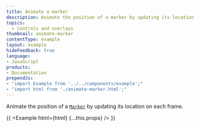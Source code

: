```yaml
---
title: Animate a marker
description: Animate the position of a marker by updating its location on each frame.
topics:
  - Controls and overlays
thumbnail: animate-marker
contentType: example
layout: example
hideFeedback: true
language:
- JavaScript
products:
- Documentation
prependJs:
- "import Example from '../../components/example';"
- "import html from './animate-marker.html';"
---
```


Animate the position of a [`Marker`](https://docs.goong.io/javascript/markers/#marker) by updating its location on each frame.

{{ <Example html={html} {...this.props} /> }}
